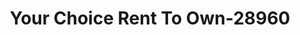 ---
f_zip-code: 71832
f_state-code: AR
title: Your Choice Rent To Own-28960
f_phone: 870-642-7986
f_city-only: De Queen
f_address: 706 East Collin Raye Drive De Queen
f_location-unique-id: '28960'
slug: your-choice-rent-to-own-28960
updated-on: '2024-05-30T13:46:58.046Z'
created-on: '2024-05-30T13:36:59.803Z'
published-on: '2024-05-30T13:54:32.469Z'
f_city-state: cms/city/de-queen-ar.md
f_company: cms/company/your-choice-rent-to-own.md
f_state: cms/state/arkansas.md
layout: '[payday-loan].html'
tags: payday-loan
---